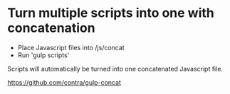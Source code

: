 # Turn multiple scripts into one with concatenation

- Place Javascript files into /js/concat
- Run 'gulp scripts'

Scripts will automatically be turned into one concatenated Javascript file.

https://github.com/contra/gulp-concat